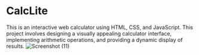 # CalcLite
This is an interactive web calculator using HTML, CSS, and JavaScript. This project involves designing a visually appealing calculator interface, implementing arithmetic operations, and providing a dynamic display of results.
![Screenshot (11)](https://github.com/AbihaFatma/CalcLite/assets/139650646/8572397a-8b59-46dc-9cdc-a348bc708321)
